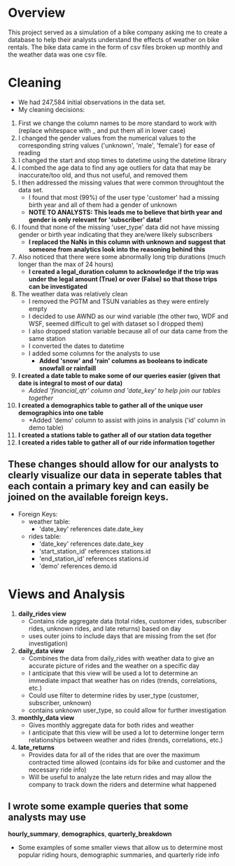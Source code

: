 # Overview
This project served as a simulation of a bike company asking me to create a database to help their analysts understand the effects of weather on bike rentals. The bike data came in the form of csv files broken up monthly and the weather data was one csv file.

# Cleaning
- We had 247,584 initial observations in the data set.  
- My cleaning decisions:
1. First we change the column names to be more standard to work with (replace whitespace with _ and put them all in lower case)
2. I changed the gender values from the numerical values to the corresponding string values ('unknown', 'male', 'female') for ease of reading
3. I changed the start and stop times to datetime using the datetime library
4. I combed the age data to find any age outliers for data that may be inaccurate/too old, and thus not useful, and removed them
5. I then addressed the missing values that were common throughtout the data set.
    - I found that most (99%) of the user type 'customer' had a missing birth year and all of them had a gender of unknown
    - **NOTE TO ANALYSTS: This leads me to believe that birth year and gender is only relevant for 'subscriber' data!**
6. I found that none of the missing 'user_type' data did not have missing gender or birth year indicating that they are/were likely subscribers
    - **I replaced the NaNs in this column with unknown and suggest that someone from analytics look into the reasoning behind this**
7. Also noticed that there were some abnormally long trip durations (much longer than the max of 24 hours)
    - **I created a legal_duration column to acknowledge if the trip was under the legal amount (True) or over (False) so that those trips can be investigated**
8. The weather data was relatively clean
    - I removed the PGTM and TSUN variables as they were entirely empty
    - I decided to use AWND as our wind variable (the other two, WDF and WSF, seemed difficult to gel with dataset so I dropped them)
    - I also dropped station variable because all of our data came from the same station
    - I converted the dates to datetime
    - I added some columns for the analysts to use
        - **Added 'snow' and 'rain' columns as booleans to indicate snowfall or rainfaill**
9. **I created a date table to make some of our queries easier (given that date is integral to most of our data)**
    - *Added 'financial_qtr' column and 'date_key' to help join our tables together*
10. **I created a demographics table to gather all of the unique user demographics into one table**
    - *Added 'demo' column to assist with joins in analysis ('id' column in demo table)
11. **I created a stations table to gather all of our station data together**
12.  **I created a rides table to gather all of our ride information together**
 ## These changes should allow for our analysts to clearly visualize our data in seperate tables that each contain a primary key and can easily be joined on the available foreign keys.
 - Foreign Keys:
    - weather table:
        - 'date_key' references date.date_key
    - rides table: 
        - 'date_key' references date.date_key
        - 'start_station_id' references stations.id
        - 'end_station_id' references stations.id
        - 'demo' references demo.id

# Views and Analysis
1. **daily_rides view** 
    - Contains ride aggregate data (total rides, customer rides, subscriber rides, unknown rides, and late returns) based on day
    - uses outer joins to include days that are missing from the set (for investigation) 
2. **daily_data view**
    - Combines the data from daily_rides with weather data to give an accurate picture of rides and the weather on a specific day
    - I anticipate that this view will be used a lot to determine an immediate impact that weather has on rides (trends, correlations, etc.)
    - Could use filter to determine rides by user_type (customer, subscriber, unknown)
    - contains unknown user_type, so could allow for further investigation
3. **monthly_data view**
    - Gives monthly aggregate data for both rides and weather
    - I anticipate that this view will be used a lot to determine longer term relationships between weather and rides (trends, correlations, etc.)
4. **late_returns** 
    - Provides data for all of the rides that are over the maximum contracted time allowed (contains ids for bike and customer and the necessary ride info)
    - Will be useful to analyze the late return rides and may allow the company to track down the riders and determine what happened

## I wrote some example queries that some analysts may use
**hourly_summary**, **demographics**, **quarterly_breakdown** 
- Some examples of some smaller views that allow us to determine most popular riding hours, demographic summaries, and quarterly ride info
